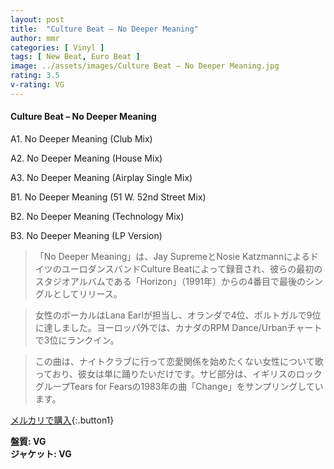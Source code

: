 ```yaml
---
layout: post
title:  "Culture Beat – No Deeper Meaning"
author: mmr
categories: [ Vinyl ]
tags: [ New Beat, Euro Beat ]
image: ../assets/images/Culture Beat – No Deeper Meaning.jpg
rating: 3.5
v-rating: VG
---
```


#### Culture Beat – No Deeper Meaning

A1. No Deeper Meaning (Club Mix)

A2. No Deeper Meaning (House Mix)

A3. No Deeper Meaning (Airplay Single Mix)

B1. No Deeper Meaning (51 W. 52nd Street Mix)

B2. No Deeper Meaning (Technology Mix)

B3. No Deeper Meaning (LP Version)

> 「No Deeper Meaning」は、Jay SupremeとNosie KatzmannによるドイツのユーロダンスバンドCulture Beatによって録音され、彼らの最初のスタジオアルバムである「Horizon」（1991年）からの4番目で最後のシングルとしてリリース。

> 女性のボーカルはLana Earlが担当し、オランダで4位、ポルトガルで9位に達しました。ヨーロッパ外では、カナダのRPM Dance/Urbanチャートで3位にランクイン。

> この曲は、ナイトクラブに行って恋愛関係を始めたくない女性について歌っており、彼女は単に踊りたいだけです。サビ部分は、イギリスのロックグループTears for Fearsの1983年の曲「Change」をサンプリングしています。


[メルカリで購入](https://jp.mercari.com/item/m46485719790){:.button1}

<div class="mt-4 mb-4 d-flex align-items-center">
<strong class="mr-1">盤質: VG</strong>
</div>
<div class="mt-4 mb-4 d-flex align-items-center">
<strong class="mr-1">ジャケット: VG</strong>
</div>
